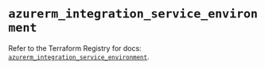 # `azurerm_integration_service_environment`

Refer to the Terraform Registry for docs: [`azurerm_integration_service_environment`](https://registry.terraform.io/providers/hashicorp/azurerm/3.106.1/docs/resources/integration_service_environment).
